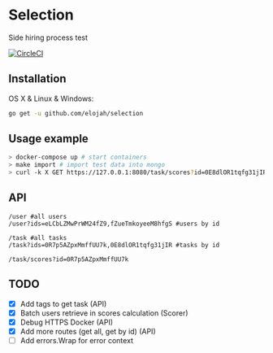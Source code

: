 # Selection

Side hiring process test

[![CircleCI](https://circleci.com/gh/Elojah/selection/tree/master.svg?style=svg)](https://circleci.com/gh/Elojah/selection/tree/master)

## Installation

OS X & Linux & Windows:

```sh
go get -u github.com/elojah/selection
```
## Usage example
```sh
> docker-compose up # start containers
> make import # import test data into mongo
> curl -k X GET https://127.0.0.1:8080/task/scores?id=0E8dlOR1tqfg31jIR
```

## API
```
/user #all users
/user?ids=eLCbLZMwPrWM24fZ9,fZueTmkoyeeM8hfgS #users by id
```
```
/task #all tasks
/task?ids=0R7p5AZpxMmffUU7k,0E8dlOR1tqfg31jIR #tasks by id
```
```
/task/scores?id=0R7p5AZpxMmffUU7k
```
## TODO

- [x] Add tags to get task (API)
- [x] Batch users retrieve in scores calculation (Scorer)
- [x] Debug HTTPS Docker (API)
- [x] Add more routes (get all, get by id) (API)
- [ ] Add errors.Wrap for error context
